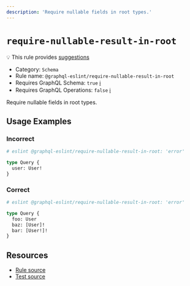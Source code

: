 ```yaml
---
description: 'Require nullable fields in root types.'
---
```


# `require-nullable-result-in-root`

💡 This rule provides
[suggestions](https://eslint.org/docs/developer-guide/working-with-rules#providing-suggestions)

- Category: `Schema`
- Rule name: `@graphql-eslint/require-nullable-result-in-root`
- Requires GraphQL Schema: `true`
  [ℹ️](/docs/getting-started#extended-linting-rules-with-graphql-schema)
- Requires GraphQL Operations: `false`
  [ℹ️](/docs/getting-started#extended-linting-rules-with-siblings-operations)

Require nullable fields in root types.

## Usage Examples

### Incorrect

```graphql
# eslint @graphql-eslint/require-nullable-result-in-root: 'error'

type Query {
  user: User!
}
```

### Correct

```graphql
# eslint @graphql-eslint/require-nullable-result-in-root: 'error'

type Query {
  foo: User
  baz: [User]!
  bar: [User!]!
}
```

## Resources

- [Rule source](https://github.com/B2o5T/graphql-eslint/tree/master/packages/plugin/src/rules/require-nullable-result-in-root.ts)
- [Test source](https://github.com/B2o5T/graphql-eslint/tree/master/packages/plugin/__tests__/require-nullable-result-in-root.spec.ts)
